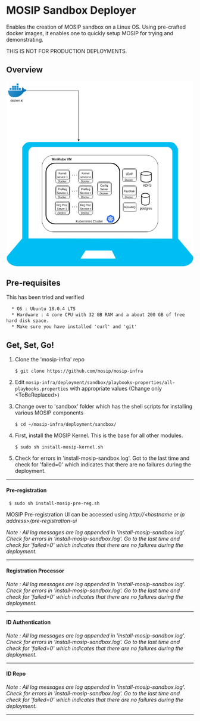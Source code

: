 # MOSIP Sandbox Deployer
  
Enables the creation of MOSIP sandbox on a Linux OS.  Using pre-crafted docker images, it enables one to quickly setup MOSIP for trying and demonstrating. 

THIS IS NOT FOR PRODUCTION DEPLOYMENTS.  

## Overview
![](images/sandbox-overview.png)

## Pre-requisites
This has been tried and verified

      * OS : Ubuntu 18.0.4 LTS
      * Hardware : 4 core CPU with 32 GB RAM and a about 200 GB of free hard disk space.
      * Make sure you have installed 'curl' and 'git'
      
## Get, Set, Go!
1. Clone the 'mosip-infra' repo

       $ git clone https://github.com/mosip/mosip-infra

1. Edit `mosip-infra/deployment/sandbox/playbooks-properties/all-playbooks.properties` with appropriate values (Change only \<ToBeReplaced\>)

1. Change over to 'sandbox' folder which has the shell scripts for installing various MOSIP components

       $ cd ~/mosip-infra/deployment/sandbox/

1. First, install the MOSIP Kernel.  This is the base for all other modules.

       $ sudo sh install-mosip-kernel.sh

1. Check for errors in 'install-mosip-sandbox.log'.  Got to the last time and check for 'failed=0' which indicates that there are no failures during the deployment.


***  
  
#### Pre-registration 

     $ sudo sh install-mosip-pre-reg.sh
    
MOSIP Pre-registration UI can be accessed using *http://\<hostname or ip address\>/pre-registration-ui*

_Note : All log messages are log appended in 'install-mosip-sandbox.log'.  Check for errors in 'install-mosip-sandbox.log'.  Go to the last time and check for 'failed=0' which indicates that there are no failures during the deployment._
***

#### Registration Processor


_Note : All log messages are log appended in 'install-mosip-sandbox.log'.  Check for errors in 'install-mosip-sandbox.log'.  Go to the last time and check for 'failed=0' which indicates that there are no failures during the deployment._
***

#### ID Authentication


_Note : All log messages are log appended in 'install-mosip-sandbox.log'.  Check for errors in 'install-mosip-sandbox.log'.  Go to the last time and check for 'failed=0' which indicates that there are no failures during the deployment._ 
***

#### ID Repo


_Note : All log messages are log appended in 'install-mosip-sandbox.log'.  Check for errors in 'install-mosip-sandbox.log'.  Go to the last time and check for 'failed=0' which indicates that there are no failures during the deployment._
***


